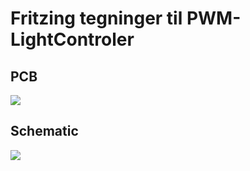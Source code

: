# Fritzing tegninger til PWM-LightControler

## PCB

![](./PWM_Light_Controler_v1_3/PWM_Light_Controler_v1_3_pcb.png)

## Schematic

![](./PWM_Light_Controler_v1_3/PWM_Light_Controler_v1_3_schem.png)